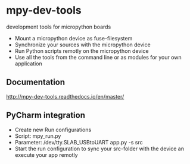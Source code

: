 # mpy-dev-tools
development tools for micropython boards
* Mount a micropython device as fuse-filesystem
* Synchronize your sources with the micropython device
* Run Python scripts remotly on the micropython device
* Use all the tools from the command line or as modules for your own application

## Documentation
http://mpy-dev-tools.readthedocs.io/en/master/

## PyCharm integration
 * Create new Run configurations
  * Script: mpy_run.py
  * Parameter: /dev/tty.SLAB_USBtoUART app.py -s src
 * Start the run configuration to sync your src-folder with the device an execute your app remotly
